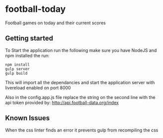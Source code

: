 # football-today
Football games on today and their current scores


## Getting started
To Start the application run the following make sure you have NodeJS and npm installed the run:
```
npm install
gulp server
gulp build
```
This will import all the dependancies and start the application server with livereload enabled on port 8000

Also in the config.app.js file replace the string on the second line with the api token provided by:
http://api.football-data.org/index



## Known Issues
When the css linter finds an error it prevents gulp from recompiling the css
